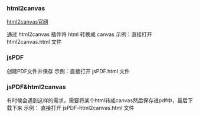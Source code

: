### html2canvas
<a href="http://html2canvas.hertzen.com/">html2canvas官网</a>

通过 html2canvas 插件将 html 转换成 canvas 
示例：直接打开 html2canvas.html 文件
### jsPDF
创建PDF文件并保存
示例：直接打开 jsPDF.html 文件

### jsPDF&html2canvas
有时候会遇到这样的需求，需要将某个html转成canvas然后保存进pdf中，最后下载下来
示例： 直接打开 jsPDF-html2canvas.html 文件